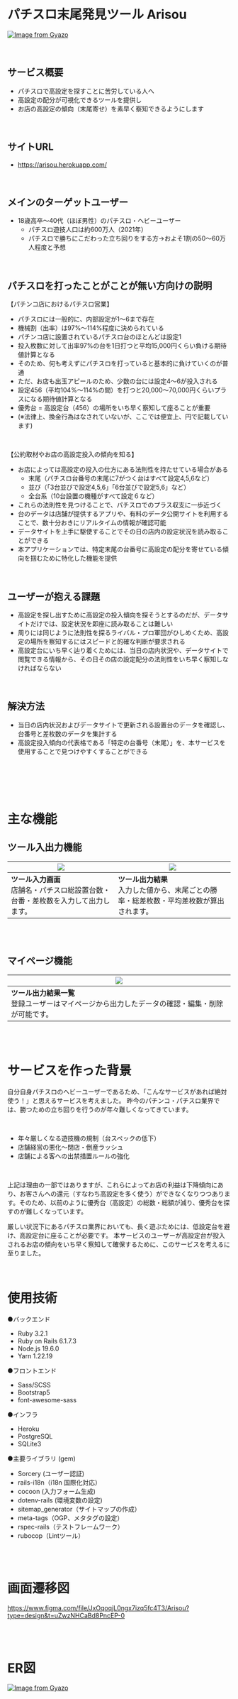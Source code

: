 # パチスロ末尾発見ツール Arisou

[![Image from Gyazo](https://i.gyazo.com/540799553f6ab6d85b28304775e34492.png)](https://gyazo.com/540799553f6ab6d85b28304775e34492)

<br>

## サービス概要
* パチスロで高設定を探すことに苦労している人へ
* 高設定の配分が可視化できるツールを提供し
* お店の高設定の傾向（末尾寄せ）を素早く察知できるようにします

<br>

## サイトURL
* https://arisou.herokuapp.com/

<br>

## メインのターゲットユーザー
* 18歳高卒〜40代（ほぼ男性）のパチスロ・ヘビーユーザー
    * パチスロ遊技人口は約600万人（2021年）
    * パチスロで勝ちにこだわった立ち回りをする方→およそ1割の50〜60万人程度と予想

<br>

## パチスロを打ったことがことが無い方向けの説明
【パチンコ店におけるパチスロ営業】
* パチスロには一般的に、内部設定が1〜6まで存在
* 機械割（出率）は97%〜114%程度に決められている
* パチンコ店に設置されているパチスロ台のほとんどは設定1
* 投入枚数に対して出率97%の台を1日打つと平均15,000円くらい負ける期待値計算となる
* そのため、何も考えずにパチスロを打っていると基本的に負けていくのが普通
* ただ、お店も出玉アピールのため、少数の台には設定4〜6が投入される
* 設定456（平均104%〜114%の間）を打つと20,000〜70,000円くらいプラスになる期待値計算となる
* 優秀台 = 高設定台（456）の場所をいち早く察知して座ることが重要
* (※法律上、換金行為はなされていないが、ここでは便宜上、円で記載しています)
<br>

【公約取材やお店の高設定投入の傾向を知る】
* お店によっては高設定の投入の仕方にある法則性を持たせている場合がある
    * 末尾（パチスロ台番号の末尾に7がつく台はすべて設定4,5,6など）
    * 並び（「3台並びで設定4,5,6」「6台並びで設定5,6」など）
    * 全台系（10台設置の機種がすべて設定６など）
* これらの法則性を見つけることで、パチスロでのプラス収支に一歩近づく
* 台のデータは店舗が提供するアプリや、有料のデータ公開サイトを利用することで、数十分おきにリアルタイムの情報が確認可能
* データサイトを上手に駆使することでその日の店内の設定状況を読み取ることができる
* 本アプリケーションでは、特定末尾の台番号に高設定の配分を寄せている傾向を掴むために特化した機能を提供

<br>

## ユーザーが抱える課題
* 高設定を探し出すために高設定の投入傾向を探そうとするのだが、データサイトだけでは、設定状況を即座に読み取ることは難しい
* 周りには同じように法則性を探るライバル・プロ軍団がひしめくため、高設定の場所を察知するにはスピードと的確な判断が要求される
* 高設定台にいち早く辿り着くためには、当日の店内状況や、データサイトで閲覧できる情報から、その日その店の設定配分の法則性をいち早く察知しなければならない

<br>

## 解決方法
* 当日の店内状況およびデータサイトで更新される設置台のデータを確認し、台番号と差枚数のデータを集計する
* 高設定投入傾向の代表格である「特定の台番号（末尾）」を、本サービスを使用することで見つけやすくすることができる
<br>
<br>
<br>
<br>

# 主な機能
## ツール入出力機能
| <img src="https://i.gyazo.com/a1eaab5a7601c3911145ebef12b3bddb.png"> | <img src="https://i.gyazo.com/7313862e3e0e218911203701ef1ce674.png">               |
| -------------------------------------------------------------------- | ---------------------------------------------------------------------------------- |
| **ツール入力画面**<br>店舗名・パチスロ総設置台数・台番・差枚数を入力して出力します。<br>   | **ツール出力結果**<br>入力した値から、末尾ごとの勝率・総差枚数・平均差枚数が算出されます。 |

<br>
<br>

## マイページ機能
| <img src="https://i.gyazo.com/785fc152e582c1c13684b6dcb524a313.png"> | 
| -------------------------------------------------------------------- |
| **ツール出力結果一覧**<br>登録ユーザーはマイページから出力したデータの確認・編集・削除が可能です。<br>   |

<br>
<br>

# サービスを作った背景
自分自身パチスロのヘビーユーザーであるため、「こんなサービスがあれば絶対使う！」と思えるサービスを考えました。
昨今のパチンコ・パチスロ業界では、勝つための立ち回りを行うのが年々難しくなってきています。

<br>

* 年々厳しくなる遊技機の規制（台スペックの低下）
* 店舗経営の悪化〜閉店・倒産ラッシュ
* 店舗による客への出禁措置ルールの強化

<br>

上記は理由の一部ではありますが、これらによってお店の利益は下降傾向にあり、お客さんへの還元（すなわち高設定を多く使う）ができなくなりつつあります。そのため、以前のように優秀台（高設定）の総数・総額が減り、優秀台を探すのが難しくなっています。

厳しい状況下にあるパチスロ業界においても、長く遊ぶためには、低設定台を避け、高設定台に座ることが必要です。
本サービスのユーザーが高設定台が投入されるお店の傾向をいち早く察知して確保するために、このサービスを考えるに至りました。

<br>

# 使用技術
●バックエンド
- Ruby 3.2.1
- Ruby on Rails 6.1.7.3
- Node.js 19.6.0
- Yarn 1.22.19

●フロントエンド
- Sass/SCSS
- Bootstrap5
- font-awesome-sass

●インフラ
- Heroku
- PostgreSQL
- SQLite3

●主要ライブラリ (gem)
- Sorcery (ユーザー認証)
- rails-i18n（i18n 国際化対応）
- cocoon (入力フォーム生成)
- dotenv-rails (環境変数の設定)
- sitemap_generator（サイトマップの作成）
- meta-tags（OGP、メタタグの設定）
- rspec-rails（テストフレームワーク）
- rubocop（Lintツール）

<br>
<br>

# 画面遷移図
https://www.figma.com/file/JxOqoqjL0ngx7izq5fc4T3/Arisou?type=design&t=uZwzNHCaBd8PncEP-0

<br>
<br>

# ER図
[![Image from Gyazo](https://i.gyazo.com/2f2b0d014498d2feb112872a0a62540a.png)](https://gyazo.com/2f2b0d014498d2feb112872a0a62540a)

